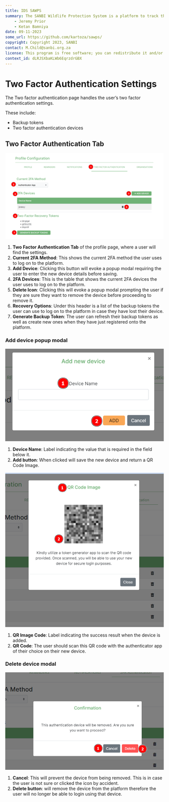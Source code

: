 ```yaml
---
title: IDS SAWPS
summary: The SANBI Wildlife Protection System is a platform to track the population levels of endangered wildlife.
    - Jeremy Prior
    - Ketan Bamniya
date: 09-11-2023
some_url: https://github.com/kartoza/sawps/
copyright: Copyright 2023, SANBI
contact: M.Child@sanbi.org.za
license: This program is free software; you can redistribute it and/or modify it under the terms of the GNU Affero General Public License as published by the Free Software Foundation; either version 3 of the License, or (at your option) any later version.
context_id: dLRJSXbaKLWb6EqrzdrGBX
---
```


# Two Factor Authentication Settings

The Two factor authentication page handles the user’s two factor authentication settings.

These include:

* Backup tokens
* Two factor authentication devices

## Two Factor Authentication Tab

![Profile 2FA Tab 1](./img/2fa-profile-tab-1.png)

1. **Two Factor Authentication Tab** of the profile page, where a user will find the settings.
2. **Current 2FA Method**: This shows the current 2FA method the user uses to log on to the platform.
3. **Add Device**: Clicking this button will evoke a popup modal requiring the user to enter the new device details before saving.
4. **2FA Devices**: This is the table that shows the current 2FA devices the user uses to log on to the platform.
5. **Delete Icon**: Clicking this will evoke a popup modal prompting the user if they are sure they want to remove the device before proceeding to remove it.
6. **Recovery Options**: Under this header is a list of the backup tokens the user can use to log on to the platform in case they have lost their device.
7. **Generate Backup Token**: The user can refresh their backup tokens as well as create new ones when they have just registered onto the platform.

### Add device popup modal

![Add Device 1](./img/2fa-add-device-1.png)

1. **Device Name**: Label indicating the value that is required in the field below it.
2. **Add button**: When clicked will save the new device and return a QR Code Image.

![Add device 2](./img/2fa-add-device-2.png)

1. **QR Image Code**: Label indicating the success result when the device is added.
2. **QR Code**: The user should scan this QR code with the authenticator app of their choice on their new device.

### Delete device modal

![Delete Device 1](./img/2fa-delete-device-1.png)

1. **Cancel**: This will prevent the device from being removed. This is in case the user is not sure or clicked the icon by accident.
2. **Delete button**: will remove the device from the platform therefore the user will no longer be able to login using that device.
